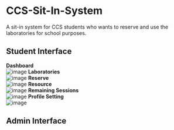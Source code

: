 # CCS-Sit-In-System
A sit-in system for CCS students who wants to reserve and use the laboratories for school purposes. 

## Student Interface
**Dashboard**<br/>  ![image](https://github.com/user-attachments/assets/b783d3b4-883f-4006-88e1-dad0b8553583)
**Laboratories** <br/>  ![image](https://github.com/user-attachments/assets/a93a39b5-8a24-42ba-b0af-5141de1922fd)
**Reserve** <br/>  ![image](https://github.com/user-attachments/assets/441d76fa-cce8-4559-b122-95a85d043d71)
**Resource** <br/>  ![image](https://github.com/user-attachments/assets/f2250c21-e45b-49bf-ac79-e359a50b6bdd)
**Remaining Sessions** <br/>  ![image](https://github.com/user-attachments/assets/614e74f2-2e65-4cf0-be4e-543889227352)
**Profile Setting** <br/>  ![image](https://github.com/user-attachments/assets/2c96b6b9-6256-4132-9758-985d6d589901)

## Admin Interface







